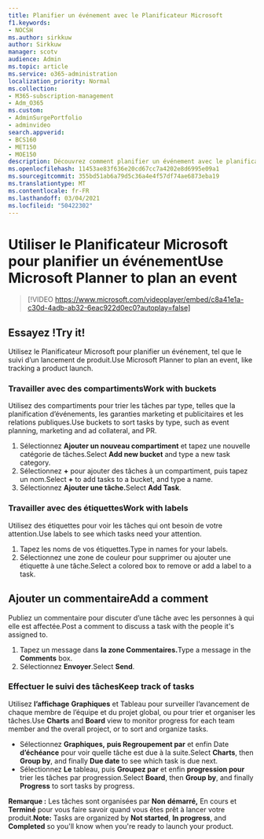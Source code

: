 ```yaml
---
title: Planifier un événement avec le Planificateur Microsoft
f1.keywords:
- NOCSH
ms.author: sirkkuw
author: Sirkkuw
manager: scotv
audience: Admin
ms.topic: article
ms.service: o365-administration
localization_priority: Normal
ms.collection:
- M365-subscription-management
- Adm_O365
ms.custom:
- AdminSurgePortfolio
- adminvideo
search.appverid:
- BCS160
- MET150
- MOE150
description: Découvrez comment planifier un événement avec le planificateur Microsoft.
ms.openlocfilehash: 11453ae83f636e20cd67cc7a4202e8d6995e09a1
ms.sourcegitcommit: 355bd51ab6a79d5c36a4e4f57df74ae6873eba19
ms.translationtype: MT
ms.contentlocale: fr-FR
ms.lasthandoff: 03/04/2021
ms.locfileid: "50422302"
---
```

# <a name="use-microsoft-planner-to-plan-an-event"></a><span data-ttu-id="0e8ce-103">Utiliser le Planificateur Microsoft pour planifier un événement</span><span class="sxs-lookup"><span data-stu-id="0e8ce-103">Use Microsoft Planner to plan an event</span></span>

> [!VIDEO https://www.microsoft.com/videoplayer/embed/c8a41e1a-c30d-4adb-ab32-6eac922d0ec0?autoplay=false]

## <a name="try-it"></a><span data-ttu-id="0e8ce-104">Essayez !</span><span class="sxs-lookup"><span data-stu-id="0e8ce-104">Try it!</span></span>

<span data-ttu-id="0e8ce-105">Utilisez le Planificateur Microsoft pour planifier un événement, tel que le suivi d’un lancement de produit.</span><span class="sxs-lookup"><span data-stu-id="0e8ce-105">Use Microsoft Planner to plan an event, like tracking a product launch.</span></span>

### <a name="work-with-buckets"></a><span data-ttu-id="0e8ce-106">Travailler avec des compartiments</span><span class="sxs-lookup"><span data-stu-id="0e8ce-106">Work with buckets</span></span>

<span data-ttu-id="0e8ce-107">Utilisez des compartiments pour trier les tâches par type, telles que la planification d’événements, les garanties marketing et publicitaires et les relations publiques.</span><span class="sxs-lookup"><span data-stu-id="0e8ce-107">Use buckets to sort tasks by type, such as event planning, marketing and ad collateral, and PR.</span></span>

1. <span data-ttu-id="0e8ce-108">Sélectionnez  **Ajouter un nouveau compartiment**  et tapez une nouvelle catégorie de tâches.</span><span class="sxs-lookup"><span data-stu-id="0e8ce-108">Select  **Add new bucket**  and type a new task category.</span></span>
2. <span data-ttu-id="0e8ce-109">Sélectionnez  **+**  pour ajouter des tâches à un compartiment, puis tapez un nom.</span><span class="sxs-lookup"><span data-stu-id="0e8ce-109">Select  **+**  to add tasks to a bucket, and type a name.</span></span>
3. <span data-ttu-id="0e8ce-110">Sélectionnez **Ajouter une tâche.**</span><span class="sxs-lookup"><span data-stu-id="0e8ce-110">Select  **Add Task**.</span></span>

### <a name="work-with-labels"></a><span data-ttu-id="0e8ce-111">Travailler avec des étiquettes</span><span class="sxs-lookup"><span data-stu-id="0e8ce-111">Work with labels</span></span>

<span data-ttu-id="0e8ce-112">Utilisez des étiquettes pour voir les tâches qui ont besoin de votre attention.</span><span class="sxs-lookup"><span data-stu-id="0e8ce-112">Use labels to see which tasks need your attention.</span></span>

1. <span data-ttu-id="0e8ce-113">Tapez les noms de vos étiquettes.</span><span class="sxs-lookup"><span data-stu-id="0e8ce-113">Type in names for your labels.</span></span>
2. <span data-ttu-id="0e8ce-114">Sélectionnez une zone de couleur pour supprimer ou ajouter une étiquette à une tâche.</span><span class="sxs-lookup"><span data-stu-id="0e8ce-114">Select a colored box to remove or add a label to a task.</span></span>

## <a name="add-a-comment"></a><span data-ttu-id="0e8ce-115">Ajouter un commentaire</span><span class="sxs-lookup"><span data-stu-id="0e8ce-115">Add a comment</span></span>

<span data-ttu-id="0e8ce-116">Publiez un commentaire pour discuter d’une tâche avec les personnes à qui elle est affectée.</span><span class="sxs-lookup"><span data-stu-id="0e8ce-116">Post a comment to discuss a task with the people it's assigned to.</span></span>

1. <span data-ttu-id="0e8ce-117">Tapez un message dans **la zone Commentaires.**</span><span class="sxs-lookup"><span data-stu-id="0e8ce-117">Type a message in the  **Comments**  box.</span></span>
2. <span data-ttu-id="0e8ce-118">Sélectionnez  **Envoyer**.</span><span class="sxs-lookup"><span data-stu-id="0e8ce-118">Select  **Send**.</span></span>

### <a name="keep-track-of-tasks"></a><span data-ttu-id="0e8ce-119">Effectuer le suivi des tâches</span><span class="sxs-lookup"><span data-stu-id="0e8ce-119">Keep track of tasks</span></span>

<span data-ttu-id="0e8ce-120">Utilisez  **l’affichage**  **Graphiques**  et Tableau pour surveiller l’avancement de chaque membre de l’équipe et du projet global, ou pour trier et organiser les tâches.</span><span class="sxs-lookup"><span data-stu-id="0e8ce-120">Use  **Charts**  and  **Board**  view to monitor progress for each team member and the overall project, or to sort and organize tasks.</span></span>

- <span data-ttu-id="0e8ce-121">Sélectionnez  **Graphiques,** **puis Regroupement par** et enfin Date **d’échéance**  pour voir quelle tâche est due à la suite.</span><span class="sxs-lookup"><span data-stu-id="0e8ce-121">Select  **Charts**, then **Group by**, and finally **Due date**  to see which task is due next.</span></span>
- <span data-ttu-id="0e8ce-122">Sélectionnez  **Le** tableau, puis **Groupez par** et enfin **progression pour**  trier les tâches par progression.</span><span class="sxs-lookup"><span data-stu-id="0e8ce-122">Select  **Board**, then **Group by**, and finally **Progress**  to sort tasks by progress.</span></span>

<span data-ttu-id="0e8ce-123">**Remarque :**  Les tâches sont organisées par  **Non**  **démarré,** En cours et  **Terminé**  pour vous faire savoir quand vous êtes prêt à lancer votre produit.</span><span class="sxs-lookup"><span data-stu-id="0e8ce-123">**Note:**  Tasks are organized by  **Not started**,  **In progress**, and  **Completed**  so you'll know when you're ready to launch your product.</span></span>